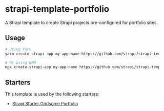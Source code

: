# strapi-template-portfolio

A Strapi template to create Strapi projects pre-configured for portfolio sites.

## Usage

```bash
# Using Yarn
yarn create strapi-app my-app-name https://github.com/strapi/strapi-template-portfolio

# Or using NPM
npx create-strapi-app my-app-name https://github.com/strapi/strapi-template-portfolio
```

## Starters

This template is used by the following starters:

* [Strapi Starter Gridsome Portfolio](https://strapi.io/starters/strapi-starter-gridsome-portfolio)
